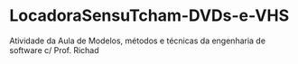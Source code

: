 # LocadoraSensuTcham-DVDs-e-VHS
Atividade da Aula de Modelos, métodos e técnicas da engenharia de software c/ Prof. Richad
